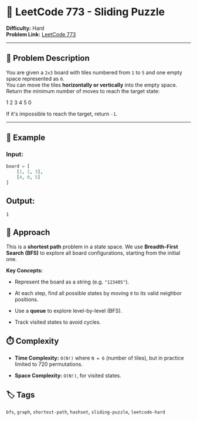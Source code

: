 # 🧩 LeetCode 773 - Sliding Puzzle

**Difficulty:** Hard  
**Problem Link:** [LeetCode 773](https://leetcode.com/problems/sliding-puzzle/)

---

## 📘 Problem Description

You are given a `2x3` board with tiles numbered from `1` to `5` and one empty space represented as `0`.  
You can move the tiles **horizontally or vertically** into the empty space.  
Return the minimum number of moves to reach the target state:

1 2 3
4 5 0

If it's impossible to reach the target, return `-1`.

---

## 🧪 Example

### Input:
```python
board = [
    [1, 2, 3],
    [4, 0, 5]
]
```

## Output:
`1`

## 🚀 Approach
This is a **shortest path** problem in a state space.
We use **Breadth-First Search (BFS)** to explore all board configurations, starting from the initial one.

**Key Concepts:**
- Represent the board as a string (e.g. `"123405"`).

- At each step, find all possible states by moving `0` to its valid neighbor positions.

- Use a **queue** to explore level-by-level (BFS).

- Track visited states to avoid cycles.

## ⏱️ Complexity
- **Time Complexity:** `O(N!)` where `N = 6` (number of tiles), but in practice limited to 720 permutations.

- **Space Complexity:** `O(N!)`, for visited states.

## 🏷️ Tags
`bfs`, `graph`, `shortest-path`, `hashset`, `sliding-puzzle`, `leetcode-hard`
